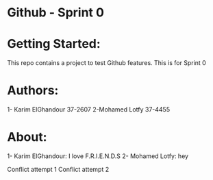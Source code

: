 # Github - Sprint 0

Getting Started:
=================
This repo contains a project to test Github features.
This is for Sprint 0

Authors:
=========
1- Karim ElGhandour 37-2607
2-Mohamed Lotfy     37-4455

About:
=======
1- Karim ElGhandour: I love F.R.I.E.N.D.S
2- Mohamed Lotfy:    hey 



Conflict attempt 1
Conflict attempt 2
